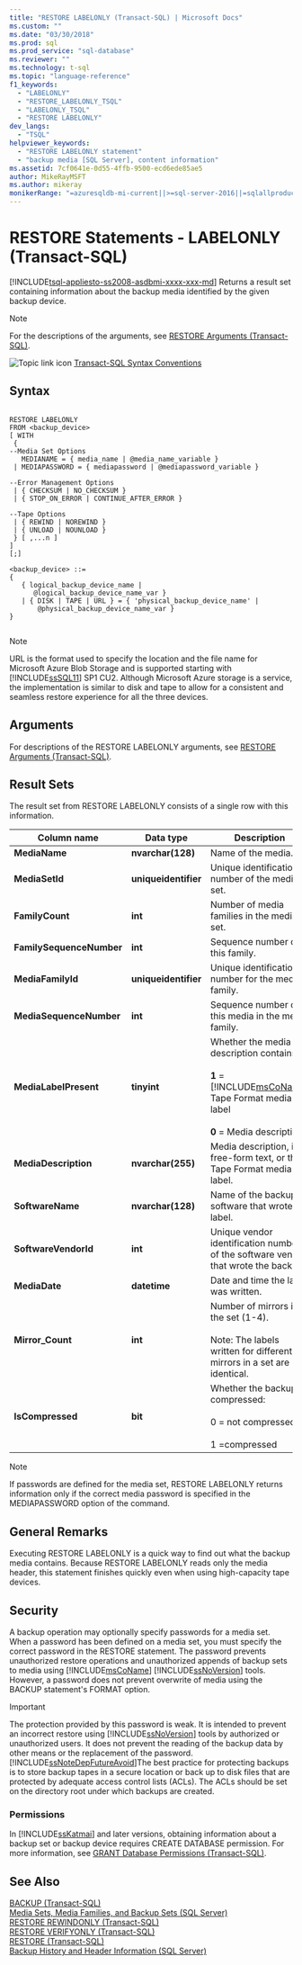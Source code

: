 ```yaml
---
title: "RESTORE LABELONLY (Transact-SQL) | Microsoft Docs"
ms.custom: ""
ms.date: "03/30/2018"
ms.prod: sql
ms.prod_service: "sql-database"
ms.reviewer: ""
ms.technology: t-sql
ms.topic: "language-reference"
f1_keywords: 
  - "LABELONLY"
  - "RESTORE_LABELONLY_TSQL"
  - "LABELONLY_TSQL"
  - "RESTORE LABELONLY"
dev_langs: 
  - "TSQL"
helpviewer_keywords: 
  - "RESTORE LABELONLY statement"
  - "backup media [SQL Server], content information"
ms.assetid: 7cf0641e-0d55-4ffb-9500-ecd6ede85ae5
author: MikeRayMSFT
ms.author: mikeray
monikerRange: "=azuresqldb-mi-current||>=sql-server-2016||=sqlallproducts-allversions||>=sql-server-linux-2017"
---
```

# RESTORE Statements - LABELONLY (Transact-SQL)
[!INCLUDE[tsql-appliesto-ss2008-asdbmi-xxxx-xxx-md](../../includes/tsql-appliesto-ss2008-asdbmi-xxxx-xxx-md.md )]
  Returns a result set containing information about the backup media identified by the given backup device.  
  
> [!NOTE]  
>  For the descriptions of the arguments, see [RESTORE Arguments &#40;Transact-SQL&#41;](../../t-sql/statements/restore-statements-arguments-transact-sql.md).  
  
 ![Topic link icon](../../database-engine/configure-windows/media/topic-link.gif "Topic link icon") [Transact-SQL Syntax Conventions](../../t-sql/language-elements/transact-sql-syntax-conventions-transact-sql.md)  
  
## Syntax  
  
```  
  
RESTORE LABELONLY   
FROM <backup_device>   
[ WITH   
 {  
--Media Set Options  
   MEDIANAME = { media_name | @media_name_variable }   
 | MEDIAPASSWORD = { mediapassword | @mediapassword_variable }  
  
--Error Management Options  
 | { CHECKSUM | NO_CHECKSUM }   
 | { STOP_ON_ERROR | CONTINUE_AFTER_ERROR }  
  
--Tape Options  
 | { REWIND | NOREWIND }   
 | { UNLOAD | NOUNLOAD }    
 } [ ,...n ]  
]  
[;]  
  
<backup_device> ::=  
{   
   { logical_backup_device_name |  
      @logical_backup_device_name_var }  
   | { DISK | TAPE | URL } = { 'physical_backup_device_name' |  
       @physical_backup_device_name_var }   
}  
  
```  
> [!NOTE] 
> URL is the format used to specify the location and the file name for  Microsoft Azure Blob Storage and is supported starting with [!INCLUDE[ssSQL11](../../includes/sssql11-md.md)] SP1 CU2. Although Microsoft Azure storage is a service, the implementation is similar to disk and tape to allow for a consistent and seamless restore experience for all the three devices.
  
## Arguments  
 For descriptions of the RESTORE LABELONLY arguments, see [RESTORE Arguments &#40;Transact-SQL&#41;](../../t-sql/statements/restore-statements-arguments-transact-sql.md).  
  
## Result Sets  
 The result set from RESTORE LABELONLY consists of a single row with this information.  
  
|Column name|Data type|Description|  
|-----------------|---------------|-----------------|  
|**MediaName**|**nvarchar(128)**|Name of the media.|  
|**MediaSetId**|**uniqueidentifier**|Unique identification number of the media set.|  
|**FamilyCount**|**int**|Number of media families in the media set.|  
|**FamilySequenceNumber**|**int**|Sequence number of this family.|  
|**MediaFamilyId**|**uniqueidentifier**|Unique identification number for the media family.|  
|**MediaSequenceNumber**|**int**|Sequence number of this media in the media family.|  
|**MediaLabelPresent**|**tinyint**|Whether the media description contains:<br /><br /> **1** = [!INCLUDE[msCoName](../../includes/msconame-md.md)] Tape Format media label<br /><br /> **0** = Media description|  
|**MediaDescription**|**nvarchar(255)**|Media description, in free-form text, or the Tape Format media label.|  
|**SoftwareName**|**nvarchar(128)**|Name of the backup software that wrote the label.|  
|**SoftwareVendorId**|**int**|Unique vendor identification number of the software vendor that wrote the backup.|  
|**MediaDate**|**datetime**|Date and time the label was written.|  
|**Mirror_Count**|**int**|Number of mirrors in the set (1-4).<br /><br /> Note: The labels written for different mirrors in a set are identical.|  
|**IsCompressed**|**bit**|Whether the backup is compressed:<br /><br /> 0 = not compressed<br /><br /> 1 =compressed|  
  
> [!NOTE]  
>  If passwords are defined for the media set, RESTORE LABELONLY returns information only if the correct media password is specified in the MEDIAPASSWORD option of the command.  
  
## General Remarks  
 Executing RESTORE LABELONLY is a quick way to find out what the backup media contains. Because RESTORE LABELONLY reads only the media header, this statement finishes quickly even when using high-capacity tape devices.  
  
## Security  
 A backup operation may optionally specify passwords for a media set. When a password has been defined on a media set, you must specify the correct password in the RESTORE statement. The password prevents unauthorized restore operations and unauthorized appends of backup sets to media using [!INCLUDE[msCoName](../../includes/msconame-md.md)] [!INCLUDE[ssNoVersion](../../includes/ssnoversion-md.md)] tools. However, a password does not prevent overwrite of media using the BACKUP statement's FORMAT option.  
  
> [!IMPORTANT]  
>  The protection provided by this password is weak. It is intended to prevent an incorrect restore using [!INCLUDE[ssNoVersion](../../includes/ssnoversion-md.md)] tools by authorized or unauthorized users. It does not prevent the reading of the backup data by other means or the replacement of the password. [!INCLUDE[ssNoteDepFutureAvoid](../../includes/ssnotedepfutureavoid-md.md)]The best practice for protecting backups is to store backup tapes in a secure location or back up to disk files that are protected by adequate access control lists (ACLs). The ACLs should be set on the directory root under which backups are created.  
  
### Permissions  
 In [!INCLUDE[ssKatmai](../../includes/sskatmai-md.md)] and later versions, obtaining information about a backup set or backup device requires CREATE DATABASE permission. For more information, see [GRANT Database Permissions &#40;Transact-SQL&#41;](../../t-sql/statements/grant-database-permissions-transact-sql.md).  
  
## See Also  
 [BACKUP &#40;Transact-SQL&#41;](../../t-sql/statements/backup-transact-sql.md)   
 [Media Sets, Media Families, and Backup Sets &#40;SQL Server&#41;](../../relational-databases/backup-restore/media-sets-media-families-and-backup-sets-sql-server.md)   
 [RESTORE REWINDONLY &#40;Transact-SQL&#41;](../../t-sql/statements/restore-statements-rewindonly-transact-sql.md)   
 [RESTORE VERIFYONLY &#40;Transact-SQL&#41;](../../t-sql/statements/restore-statements-verifyonly-transact-sql.md)   
 [RESTORE &#40;Transact-SQL&#41;](../../t-sql/statements/restore-statements-transact-sql.md)   
 [Backup History and Header Information &#40;SQL Server&#41;](../../relational-databases/backup-restore/backup-history-and-header-information-sql-server.md)  
  
  

